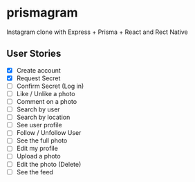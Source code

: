 # prismagram
Instagram clone with Express + Prisma + React and Rect Native

## User Stories

- [x] Create account
- [x] Request Secret
- [ ] Confirm Secret (Log in)
- [ ] Like / Unlike a photo
- [ ] Comment on a photo
- [ ] Search by user
- [ ] Search by location
- [ ] See user profile
- [ ] Follow / Unfollow User
- [ ] See the full photo
- [ ] Edit my profile
- [ ] Upload a photo
- [ ] Edit the photo (Delete)
- [ ] See the feed